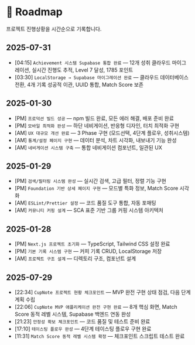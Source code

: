 # 📍 Roadmap

프로젝트 진행상황을 시간순으로 기록합니다.

## 2025-07-31

- [04:15] `Achievement 시스템 Supabase 통합 완료` — 12개 성취 클라우드 마이그레이션, 실시간 진행도 추적, Level 7 달성, 1785 포인트
- [03:30] `LocalStorage → Supabase 마이그레이션 완료` — 클라우드 데이터베이스 전환, 4개 기록 성공적 이관, UUID 통합, Match Score 보존

## 2025-01-30

- [PM] `프로덕션 빌드 성공` — npm 빌드 완료, 모든 에러 해결, 배포 준비 완료
- [PM] `모바일 최적화 완성` — 하단 네비게이션, 반응형 디자인, 터치 최적화 구현
- [AM] `UX 대규모 개선 완료` — 3 Phase 구현 (모드선택, 4단계 플로우, 성취시스템)
- [AM] `통계/설정 페이지 구현` — 데이터 분석, 차트 시각화, 내보내기 기능 완성
- [AM] `네비게이션 시스템 구축` — 통합 네비게이션 컴포넌트, 일관된 UX

## 2025-01-29

- [PM] `검색/필터링 시스템 완성` — 실시간 검색, 고급 필터, 정렬 기능 구현
- [PM] `Foundation 기반 상세 페이지 구현` — 모드별 특화 정보, Match Score 시각화
- [AM] `ESLint/Prettier 설정` — 코드 품질 도구 통합, 자동 포매팅
- [AM] `커뮤니티 커핑 설계` — SCA 표준 기반 그룹 커핑 시스템 아키텍처

## 2025-01-28

- [PM] `Next.js 프로젝트 초기화` — TypeScript, Tailwind CSS 설정 완료
- [PM] `기본 기록 시스템 구현` — 커피 기록 CRUD, LocalStorage 저장
- [AM] `프로젝트 구조 설계` — 디렉토리 구조, 컴포넌트 설계

## 2025-07-29

- [22:34] `CupNote 프로젝트 현황 체크포인트` — MVP 완전 구현 상태 점검, 다음 단계 계획 수립
- [22:06] `CupNote MVP 애플리케이션 완전 구현 완료` — 8개 핵심 화면, Match Score 동적 레벨 시스템, Supabase 백엔드 연동 완성
- [21:23] `안정성 확보 체크포인트` — 코드 품질 및 테스트 준비 완료
- [17:10] `테이스팅 플로우 완성` — 4단계 테이스팅 플로우 구현 완료
- [11:31] `Match Score 동적 레벨 시스템 확정` — 체크포인트 스크립트 테스트 완료

